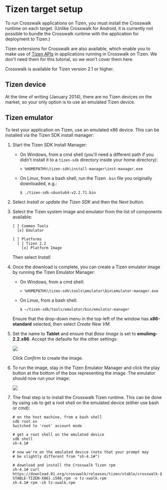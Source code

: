 # Tizen target setup

To run Crosswalk applications on Tizen, you must install the Crosswalk runtime on each target. (Unlike Crosswalk for Android, it is currently not possible to bundle the Crosswalk runtime with the application for deployment to Tizen.)

Tizen extensions for Crosswalk are also available, which enable you to make use of [Tizen APIs](https://developer.tizen.org/documentation/dev-guide/2.2.1?redirect=https%3A//developer.tizen.org/dev-guide/2.2.1/org.tizen.web.appprogramming/html/api_reference/api_reference.htm) in applications running in Crosswalk on Tizen. We don't need them for this tutorial, so we won't cover them here.

Crosswalk is available for Tizen version 2.1 or higher.

## Tizen device

At the time of writing (January 2014), there are no Tizen devices on the market, so your only option is to use an emulated Tizen device.

## Tizen emulator

To test your application on Tizen, use an emulated x86 device. This can be installed via the Tizen SDK install manager:

1.  Start the Tizen SDK Install Manager:

    *   On Windows, from a cmd shell (you'll need a different path if you didn't install it to a `tizen-sdk` directory inside your home directory):

            > %HOMEPATH%\tizen-sdk\install-manager\inst-manager.exe

    *   On Linux, from a bash shell, run the Tizen `.bin` file you originally downloaded, e.g.:

            $ ./tizen-sdk-ubuntu64-v2.2.71.bin

2.  Select *Install or update the Tizen SDK* and then the *Next* button.

3.  Select the Tizen system image and emulator from the list of components available:

        [ ] Common Tools
          [x] Emulator

        [ ] Platforms
          [ ] Tizen 2.2
            [x] Platform Image

    Then select *Install*.

4.  Once the download is complete, you can create a Tizen emulator image by running the Tizen Emulator Manager:

    *   On Windows, from a cmd shell:

            > %HOMEPATH%\tizen-sdk\tools\emulator\bin\emulator-manager.exe

    *   On Linux, from a bash shell:

            $ ~/tizen-sdk/tools/emulator/bin/emulator-manager

    Ensure that the drop-down menu in the top-left of the window has **x86-standard** selected, then select *Create New VM*.

5.  Set the name to **Tablet** and ensure that *Base Image* is set to **emulimg-2.2.x86**. Accept the defaults for the other settings:

    <img src="tizen-emulator-manager.png">

    Click *Confirm* to create the image.

6.  To run the image, stay in the Tizen Emulator Manager and click the play button at the bottom of the box representing the image. The emulator should now run your image:

    <img src="tizen-emulated-running.png">

7.  The final step is to install the Crosswalk Tizen runtime. This can be done by using `sdb` to get a root shell on the emulated device (either use bash or cmd):

        # on the host machine, from a bash shell
        sdb root on
        Switched to 'root' account mode

        # get a root shell on the emulated device
        sdb shell
        sh-4.1#

        # now we're on the emulated device (note that your prompt may
        # be slightly different from "sh-4.1#")

        # download and install the Crosswalk Tizen rpm
        sh-4.1# curl https://download.01.org/crosswalk/releases/tizen/stable/crosswalk-${XWALK-STABLE-TIZEN-X86}.i586.rpm -o tz-xwalk.rpm
        sh-4.1# rpm -ih tz-xwalk.rpm
